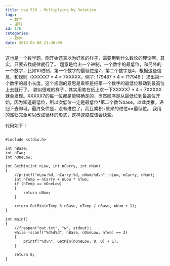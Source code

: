 ```yaml
---
title: uva 550 - Multiplying by Rotation
tags:
  - 数学
  - 递归
id: 176
categories:
  - 数学
date: 2012-05-08 21:30:00
---
```


这也是一个数学题，刚开始还真以为好难的样子，需要用到什么数论的理论啊。其实，只要去找规律就行了。
题意是给出一个进制，一个数字的最低位，和另外的一个数字，比如10进制，第一个数字的最低位是7，第二个数字是4，根据这些信息，和规则（XXXXX7 * 4 = 7XXXXX，例子: 179487 * 4 = 717948 ）求出第一个数字的最小长度。这个规则的意思是乘积是把第一个数字的最低位移动到最高位上去就行了。
貌似很难的样子，其实用笔在纸上求一下XXXXX7 * 4 = 7XXXXX就会发现。XXXXX7的每一位都是能够确定的，当然顺序是从最低位到最高位开始。因为知道最低位，所以次低位一定是最低位*第二个数%base。以此类推，递归下去即可。最终条件是，没有进位了，而且乘积+原来的进位==最低位。
我用的递归完全可以改成循环的形式，这样速度应该会快些。

代码如下：

``` stylus

#include <stdio.h>

int nBase;
int nTwo;
int nOneLow;

int GetMin(int nLow, int nCarry, int nNum)
{
    //printf("nLow:%d, nCarry:%d, nNum:%d\n", nLow, nCarry, nNum);
    int nTemp = nCarry + nLow * nTwo;
    if (nTemp == nOneLow)
    {
        return nNum;
    }

    return GetMin(nTemp % nBase, nTemp / nBase, nNum + 1);
}

int main()
{
    //freopen("out.txt", "w", stdout);
    while (scanf("%d%d%d", nBase, nOneLow, nTwo) == 3)
    {
        printf("%d\n", GetMin(nOneLow, 0, 0) + 1);
    }

    return 0;
}

```